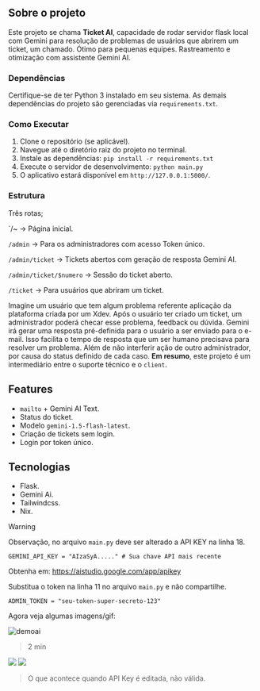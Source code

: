 ## Sobre o projeto

Este projeto se chama **Ticket AI**, capacidade de rodar servidor flask local com Gemini para resolução de problemas de usuários que abrirem um ticket, um chamado. Ótimo para pequenas equipes. Rastreamento e otimização com assistente Gemini AI.

### Dependências

Certifique-se de ter Python 3 instalado em seu sistema. As demais dependências do projeto são gerenciadas via `requirements.txt`.

### Como Executar

1. Clone o repositório (se aplicável).
2. Navegue até o diretório raiz do projeto no terminal.
3. Instale as dependências: `pip install -r requirements.txt`
4. Execute o servidor de desenvolvimento: `python main.py`
5. O aplicativo estará disponível em `http://127.0.0.1:5000/`.

###  Estrutura

Três rotas;

`/~ -> Página inicial.

`/admin` -> Para os administradores com acesso Token único.

`/admin/ticket` -> Tickets abertos com geração de resposta Gemini AI.

`/admin/ticket/$numero` -> Sessão do ticket aberto.

`/ticket` -> Para usuários que abriram um ticket.

Imagine um usuário que tem algum problema referente aplicação da plataforma criada por um Xdev. Após o usuário ter criado um ticket, um administrador poderá checar esse problema, feedback ou dúvida. Gemini irá gerar uma resposta pré-definida para o usuário a ser enviado para o e-mail. 
Isso facilita o tempo de resposta que um ser humano precisava para resolver um problema. Além de não interferir ação de outro administrador, por causa do status definido de cada caso.
**Em resumo**, este projeto é um intermediário entre o suporte técnico e o `client`.

## Features

* `mailto` + Gemini AI Text.
* Status do ticket.
* Modelo `gemini-1.5-flash-latest`.
* Criação de tickets sem login.
* Login por token único.

## Tecnologias

* Flask.
* Gemini Ai.
* Tailwindcss.
* Nix.

> [!warning]
> Observação, no arquivo `main.py` deve ser alterado a API KEY na linha 18.
> 
> `GEMINI_API_KEY = "AIzaSyA....." # Sua chave API mais recente`
> 
> Obtenha em: https://aistudio.google.com/app/apikey
> 
> Substitua o token na linha 11 no arquivo `main.py` e não compartilhe.
> 
> `ADMIN_TOKEN = "seu-token-super-secreto-123"`

Agora veja algumas imagens/gif:

![demoai](https://github.com/user-attachments/assets/8afe3db3-c979-4921-8199-6480f68cce02)
> 2 min


![](https://i.imgur.com/aK3AZua.jpeg)
![](https://i.imgur.com/VIOSD9S.jpeg)
> O que acontece quando API Key é editada, não válida.

